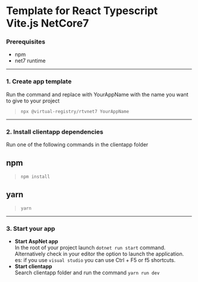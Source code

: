 # Template for React Typescript Vite.js NetCore7

### **Prerequisites**
- npm
- net7 runtime  
---
### **1. Create app template**
Run the command and replace with YourAppName with the name you want to give to your project
> `npx @virtual-registry/rtvnet7 YourAppName`
---
### 2. **Install clientapp dependencies**
Run one of the following commands in the clientapp folder
## npm
> `npm install`
## yarn
> `yarn`
---
### 3. **Start your app**
- **Start AspNet app**   
  In the root of your project launch `dotnet run start` command.  
  Alternatively check in your editor the option to launch the application.  
  es: if you use `visual studio` you can use Ctrl + F5 or f5 shortcuts.
- **Start clientapp**  
  Search clientapp folder and run the command
  `yarn run dev`
